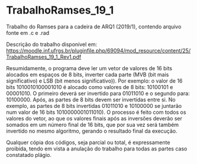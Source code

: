 # TrabalhoRamses_19_1
Trabalho do Ramses para a cadeira de ARQ1 (2019/1), contendo arquivo fonte em .c e .rad

Descrição do trabalho disponível em: https://moodle.inf.ufrgs.br/pluginfile.php/69094/mod_resource/content/25/TrabalhoRamses_19_1_Rev1.pdf

Resumidamente, o programa deve ler um vetor de valores de 16 bits alocados em espaços de 8 bits, inverter cada parte (MVB (bit mais significativo) e LSB (bit menos significativo)).
Por exemplo: o valor de 16 bits 1010010100001010 é alocado como valores de 8 bits: 10100101 e 00001010. O primeiro deverá ser invertido para 01011010 e o segundo para: 10100000.
Após, as partes de 8 bits devem ser invertidas entre si. No exemplo, as partes de 8 bits invertidas 01011010 e 10100000 se juntarão num valor de 16 bits 1010000001011010).
O processo é feito com todos os valores do vetor, ao que os valores finais após as inversões deverão ser somados em um número final de 16 bits, que por sua vez será também invertido no mesmo algoritmo, gerando o resultado final da execução.

Qualquer cópia dos códigos, seja parcial ou total, é expressamente proibida, tendo em vista a anulação do trabalho para todas as partes caso constatado plágio.

